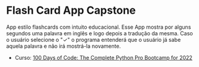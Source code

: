 # Flash Card App Capstone
App estilo flashcards com intuito educacional.
Esse App mostra por alguns segundos uma palavra em inglês e logo depois a tradução da mesma. Caso o usuário selecione o "✓" o programa entenderá que o usuário já sabe aquela palavra e não irá mostrá-la novamente.

* Curso: [100 Days of Code: The Complete Python Pro Bootcamp for 2022](https://www.udemy.com/course/100-days-of-code)
